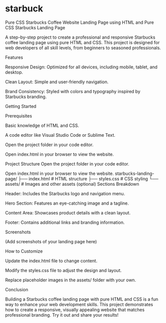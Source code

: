# starbuck
Pure CSS Starbucks Coffee Website Landing Page using HTML and Pure CSS
Starbucks Landing Page

A step-by-step project to create a professional and responsive Starbucks coffee landing page using pure HTML and CSS. This project is designed for web developers of all skill levels, from beginners to seasoned professionals.

Features

Responsive Design: Optimized for all devices, including mobile, tablet, and desktop.

Clean Layout: Simple and user-friendly navigation.

Brand Consistency: Styled with colors and typography inspired by Starbucks branding.

Getting Started

Prerequisites

Basic knowledge of HTML and CSS.

A code editor like Visual Studio Code or Sublime Text.

Open the project folder in your code editor.

Open index.html in your browser to view the website.

Project Structure
Open the project folder in your code editor.

Open index.html in your browser to view the website.
starbucks-landing-page/
├── index.html       # HTML structure
├── styles.css       # CSS styling
└── assets/          # Images and other assets (optional)
Sections Breakdown

Header: Includes the Starbucks logo and navigation menu.

Hero Section: Features an eye-catching image and a tagline.

Content Area: Showcases product details with a clean layout.

Footer: Contains additional links and branding information.

Screenshots

(Add screenshots of your landing page here)

How to Customize

Update the index.html file to change content.

Modify the styles.css file to adjust the design and layout.

Replace placeholder images in the assets/ folder with your own.

Conclusion

Building a Starbucks coffee landing page with pure HTML and CSS is a fun way to enhance your web development skills. This project demonstrates how to create a responsive, visually appealing website that matches professional branding. Try it out and share your results!
